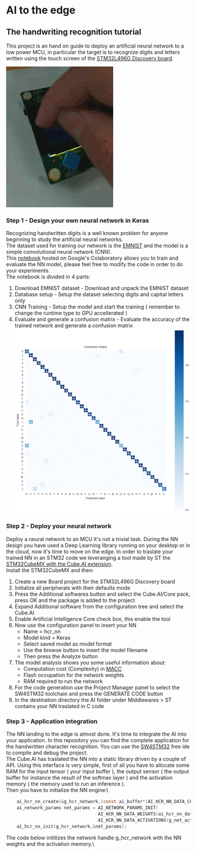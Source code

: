 # AI to the edge
## The handwriting recognition tutorial 
This project is an hand on guide to deploy an artificial neural network to a low power MCU, in particular the target is to recognize digits and letters written using the touch screen of the [STM32L496G Discovery board](https://www.st.com/en/evaluation-tools/32l496gdiscovery.html).

![Character recognition](https://github.com/ddenaro/hcr/blob/master/raw/i-0001.gif)

### Step 1 - Design your own neural network in Keras
Recognizing handwritten digits is a well known problem for anyone beginning to study the artificial neural networks.\
The dataset used for training our network is the [EMNIST](https://www.nist.gov/itl/iad/image-group/emnist-dataset) and the model is a simple convolutional neural network (CNN).\
This [notebook](https://colab.research.google.com/drive/16YtnpdiDW0F3mPOXmZigrvgZRMvL9wpf) hosted on Google's Colaboratory allows you to train and evaluate the NN model, please feel free to modify the code in order to do your experiments.\
The notebook is divided in 4 parts:
1. Download EMNIST dataset - Download and unpack the EMNIST dataset
2. Database setup - Setup the dataset selecting digits and capital letters only
3. CNN Training - Setup the model and start the training ( remember to change the runtime type to GPU accellerated )
4. Evaluate and generate a confusion matrix - Evaluate the accuracy of the trained network and generate a confusion matrix
![Confusion matrix](https://github.com/ddenaro/hcr/blob/master/raw/emnist_confusion.png)

### Step 2 - Deploy your neural network
Deploy a neural network to an MCU it's not a trivial task. During the NN design you have used a Deep Learning library running on your desktop or in the cloud, now it's time to move on the edge. In order to traslate your trained NN in an STM32 code we leveranging a tool made by ST the [STM32CubeMX with the Cube.AI extension](https://www.st.com/en/embedded-software/x-cube-ai.html).\
Install the STM32CubeMX and then:
1. Create a new Board project for the STM32L496G Discovery board
2. Initialize all peripherals with their defaults mode
3. Press the Additional softwares button and select the Cube.AI/Core pack, press OK and the package is added to the project
4. Expand Additional software from the configuration tree and select the Cube.AI
5. Enable Artificial Intelligence Core check box, this enable the tool
6. Now use the configuration panel to insert your NN
    - Name = hcr_nn
    - Model kind = Keras
    - Select saved model as model format
    - Use the browse button to insert the model filename
    - Then press the Analyze button
7. The model analysis shows you some useful information about:
    - Computation cost (Complexity) in [MACC](https://en.wikipedia.org/wiki/Multiply%E2%80%93accumulate_operation)
    - Flash occupation for the network weights
    - RAM required to run the network
8. For the code generation use the Project Manager panel to select the SW4STM32 toolchain and press the GENERATE CODE button
9. In the destination directory the AI folder under Middlewares > ST contains your NN traslated in C code

### Step 3 - Application integration
The NN landing to the edge is almost done. It's time to integrate the AI into your application.
In this repository you can find the complete application for the handwritten character recognition.
You can use the [SW4STM32](https://www.st.com/en/development-tools/sw4stm32.html) free ide to compile and debug the project.\
The Cube.AI has traslated the NN into a static library driven by a couple of API. Using this interface is very simple, first of all you have to allocate some RAM for the input tensor ( your input buffer ), the output sensor ( the output buffer for instance the result of the softmax layer ) and the activation memory ( the memory used to run an inference ).\
Then you have to initialize the NN engine:\
```C
    ai_hcr_nn_create(&g_hcr_network,(const ai_buffer*)AI_HCR_NN_DATA_CONFIG);
    ai_network_params net_params = AI_NETWORK_PARAMS_INIT(
                                   AI_HCR_NN_DATA_WEIGHTS(ai_hcr_nn_data_weights_get()),
                                   AI_HCR_NN_DATA_ACTIVATIONS(g_net_activations));
    ai_hcr_nn_init(g_hcr_network,&net_params);
 ```
 The code below initilizes the network handle g_hcr_network with the NN weights and the activation memory.\
 








